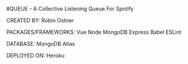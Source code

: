 #QUEUE - A Collective Listening Queue For Spotify

CREATED BY: Robin Ostner

PACKAGES/FRAMEWORKS:
Vue
Node
MongoDB
Express
Babel
ESLint

DATABASE:
MongoDB Atlas

DEPLOYED ON:
Heroku